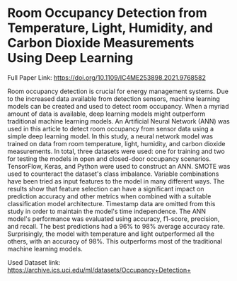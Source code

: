 # Room Occupancy Detection from Temperature, Light, Humidity, and Carbon Dioxide Measurements Using Deep Learning

Full Paper Link: https://doi.org/10.1109/IC4ME253898.2021.9768582

Room occupancy detection is crucial for energy management systems. Due to the increased data available from detection sensors, machine learning models can be created and used to detect room occupancy. When a myriad amount of data is available, deep learning models might outperform traditional machine learning models. An Artificial Neural Network (ANN) was used in this article to detect room occupancy from sensor data using a simple deep learning model. In this study, a neural network model was trained on data from room temperature, light, humidity, and carbon dioxide measurements. In total, three datasets were used: one for training and two for testing the models in open and closed-door occupancy scenarios. TensorFlow, Keras, and Python were used to construct an ANN. SMOTE was used to counteract the dataset's class imbalance. Variable combinations have been tried as input features to the model in many different ways. The results show that feature selection can have a significant impact on prediction accuracy and other metrics when combined with a suitable classification model architecture. Timestamp data are omitted from this study in order to maintain the model's time independence. The ANN model's performance was evaluated using accuracy, f1-score, precision, and recall. The best predictions had a 96% to 98% average accuracy rate. Surprisingly, the model with temperature and light outperformed all the others, with an accuracy of 98%. This outperforms most of the traditional machine learning models.

Used Dataset link: https://archive.ics.uci.edu/ml/datasets/Occupancy+Detection+
